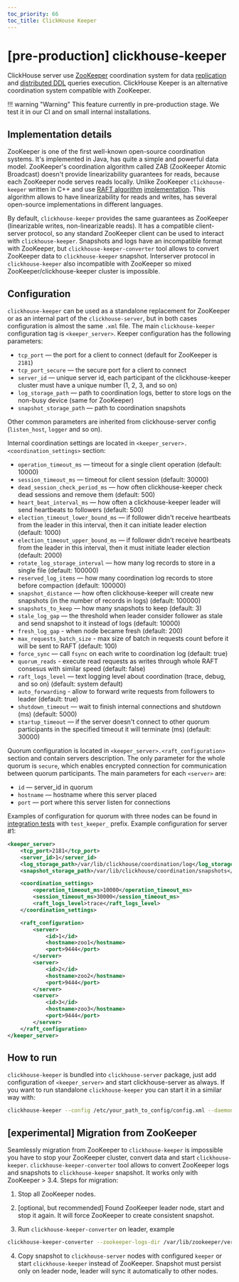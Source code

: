 ```yaml
---
toc_priority: 66
toc_title: ClickHouse Keeper
---
```


# [pre-production] clickhouse-keeper

ClickHouse server use [ZooKeeper](https://zookeeper.apache.org/) coordination system for data [replication](../engines/table-engines/mergetree-family/replication.md) and [distributed DDL](../sql-reference/distributed-ddl.md) queries execution. ClickHouse Keeper is an alternative coordination system compatible with ZooKeeper.

!!! warning "Warning"
    This feature currently in pre-production stage. We test it in our CI and on small internal installations.

## Implementation details

ZooKeeper is one of the first well-known open-source coordination systems. It's implemented in Java, has quite a simple and powerful data model. ZooKeeper's coordination algorithm called ZAB (ZooKeeper Atomic Broadcast) doesn't provide linearizability guarantees for reads, because each ZooKeeper node serves reads locally. Unlike ZooKeeper `clickhouse-keeper` written in C++ and use [RAFT algorithm](https://raft.github.io/) [implementation](https://github.com/eBay/NuRaft). This algorithm allows to have linearizability for reads and writes, has several open-source implementations in different languages.

By default, `clickhouse-keeper` provides the same guarantees as ZooKeeper (linearizable writes, non-linearizable reads). It has a compatible client-server protocol, so any standard ZooKeeper client can be used to interact with `clickhouse-keeper`. Snapshots and logs have an incompatible format with ZooKeeper, but `clickhouse-keeper-converter` tool allows to convert ZooKeeper data to `clickhouse-keeper` snapshot. Interserver protocol in `clickhouse-keeper` also incompatible with ZooKeeper so mixed ZooKeeper/clickhouse-keeper cluster is impossible.

## Configuration

`clickhouse-keeper` can be used as a standalone replacement for ZooKeeper or as an internal part of the `clickhouse-server`, but in both cases configuration is almost the same `.xml` file. The main `clickhouse-keeper` configuration tag is `<keeper_server>`. Keeper configuration has the following parameters:

-    `tcp_port` — the port for a client to connect (default for ZooKeeper is `2181`)
-    `tcp_port_secure` — the secure port for a client to connect
-    `server_id` — unique server id, each participant of the clickhouse-keeper cluster must have a unique number (1, 2, 3, and so on)
-    `log_storage_path` — path to coordination logs, better to store logs on the non-busy device (same for ZooKeeper)
-    `snapshot_storage_path` — path to coordination snapshots

Other common parameters are inherited from clickhouse-server config (`listen_host`, `logger` and so on).

Internal coordination settings are located in `<keeper_server>.<coordination_settings>` section:

-    `operation_timeout_ms` — timeout for a single client operation (default: 10000)
-    `session_timeout_ms` — timeout for client session (default: 30000)
-    `dead_session_check_period_ms` — how often clickhouse-keeper check dead sessions and remove them (default: 500)
-    `heart_beat_interval_ms` — how often a clickhouse-keeper leader will send heartbeats to followers (default: 500)
-    `election_timeout_lower_bound_ms` — if follower didn't receive heartbeats from the leader in this interval, then it can initiate leader election (default: 1000)
-    `election_timeout_upper_bound_ms` — if follower didn't receive heartbeats from the leader in this interval, then it must initiate leader election (default: 2000)
-    `rotate_log_storage_interval` — how many log records to store in a single file (default: 100000)
-    `reserved_log_items` — how many coordination log records to store before compaction (default: 100000)
-    `snapshot_distance` — how often clickhouse-keeper will create new snapshots (in the number of records in logs) (default: 100000)
-    `snapshots_to_keep` — how many snapshots to keep (default: 3)
-    `stale_log_gap` — the threshold when leader consider follower as stale and send snapshot to it instead of logs (default: 10000)
-    `fresh_log_gap` - when node became fresh (default: 200)
-    `max_requests_batch_size` - max size of batch in requests count before it will be sent to RAFT (default: 100)
-    `force_sync` — call `fsync` on each write to coordination log (default: true)
-    `quorum_reads` - execute read requests as writes through whole RAFT consesus with similar speed (default: false)
-    `raft_logs_level` — text logging level about coordination (trace, debug, and so on) (default: system default)
-    `auto_forwarding` - allow to forward write requests from followers to leader (default: true)
-    `shutdown_timeout` — wait to finish internal connections and shutdown (ms) (default: 5000)
-    `startup_timeout` — if the server doesn't connect to other quorum participants in the specified timeout it will terminate (ms) (default: 30000)

Quorum configuration is located in `<keeper_server>.<raft_configuration>` section and contain servers description. The only parameter for the whole quorum is `secure`, which enables encrypted connection for communication between quorum participants. The main parameters for each `<server>` are:

-    `id` — server_id in quorum
-    `hostname` — hostname where this server placed
-    `port` — port where this server listen for connections


Examples of configuration for quorum with three nodes can be found in [integration tests](https://github.com/ClickHouse/ClickHouse/tree/master/tests/integration) with `test_keeper_` prefix. Example configuration for server #1:

```xml
<keeper_server>
    <tcp_port>2181</tcp_port>
    <server_id>1</server_id>
    <log_storage_path>/var/lib/clickhouse/coordination/log</log_storage_path>
    <snapshot_storage_path>/var/lib/clickhouse/coordination/snapshots</snapshot_storage_path>

    <coordination_settings>
        <operation_timeout_ms>10000</operation_timeout_ms>
        <session_timeout_ms>30000</session_timeout_ms>
        <raft_logs_level>trace</raft_logs_level>
    </coordination_settings>

    <raft_configuration>
        <server>
            <id>1</id>
            <hostname>zoo1</hostname>
            <port>9444</port>
        </server>
        <server>
            <id>2</id>
            <hostname>zoo2</hostname>
            <port>9444</port>
        </server>
        <server>
            <id>3</id>
            <hostname>zoo3</hostname>
            <port>9444</port>
        </server>
    </raft_configuration>
</keeper_server>
```

## How to run

`clickhouse-keeper` is bundled into `clickhouse-server` package, just add configuration of `<keeper_server>` and start clickhouse-server as always. If you want to run standalone `clickhouse-keeper` you can start it in a similar way with:

```bash
clickhouse-keeper --config /etc/your_path_to_config/config.xml --daemon
```

## [experimental] Migration from ZooKeeper

Seamlessly migration from ZooKeeper to `clickhouse-keeper` is impossible you have to stop your ZooKeeper cluster, convert data and start `clickhouse-keeper`. `clickhouse-keeper-converter` tool allows to convert ZooKeeper logs and snapshots to `clickhouse-keeper` snapshot. It works only with ZooKeeper > 3.4. Steps for migration:

1. Stop all ZooKeeper nodes.

2. [optional, but recommended] Found ZooKeeper leader node, start and stop it again. It will force ZooKeeper to create consistent snapshot.

3. Run `clickhouse-keeper-converter` on leader, example

```bash
clickhouse-keeper-converter --zookeeper-logs-dir /var/lib/zookeeper/version-2 --zookeeper-snapshots-dir /var/lib/zookeeper/version-2 --output-dir /path/to/clickhouse/keeper/snapshots
```

4. Copy snapshot to `clickhouse-server` nodes with configured `keeper` or start `clickhouse-keeper` instead of ZooKeeper. Snapshot must persist only on leader node, leader will sync it automatically to other nodes.

